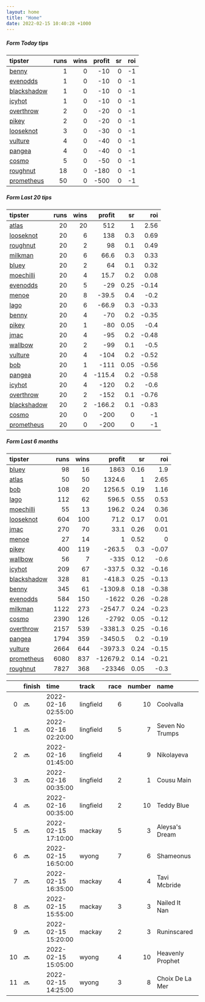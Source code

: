 ```yaml
---   
layout: home  
title: "Home"   
date: 2022-02-15 10:40:28 +1000  
---   
```



##### Form Today tips   

| tipster                                                         |   runs |   wins |   profit |   sr |   roi |
|:----------------------------------------------------------------|-------:|-------:|---------:|-----:|------:|
| [benny](https://mrwayneo.github.io/tips/benny.html)             |      1 |      0 |      -10 |    0 |    -1 |
| [evenodds](https://mrwayneo.github.io/tips/evenodds.html)       |      1 |      0 |      -10 |    0 |    -1 |
| [blackshadow](https://mrwayneo.github.io/tips/blackshadow.html) |      1 |      0 |      -10 |    0 |    -1 |
| [icyhot](https://mrwayneo.github.io/tips/icyhot.html)           |      1 |      0 |      -10 |    0 |    -1 |
| [overthrow](https://mrwayneo.github.io/tips/overthrow.html)     |      2 |      0 |      -20 |    0 |    -1 |
| [pikey](https://mrwayneo.github.io/tips/pikey.html)             |      2 |      0 |      -20 |    0 |    -1 |
| [looseknot](https://mrwayneo.github.io/tips/looseknot.html)     |      3 |      0 |      -30 |    0 |    -1 |
| [vulture](https://mrwayneo.github.io/tips/vulture.html)         |      4 |      0 |      -40 |    0 |    -1 |
| [pangea](https://mrwayneo.github.io/tips/pangea.html)           |      4 |      0 |      -40 |    0 |    -1 |
| [cosmo](https://mrwayneo.github.io/tips/cosmo.html)             |      5 |      0 |      -50 |    0 |    -1 |
| [roughnut](https://mrwayneo.github.io/tips/roughnut.html)       |     18 |      0 |     -180 |    0 |    -1 |
| [prometheus](https://mrwayneo.github.io/tips/prometheus.html)   |     50 |      0 |     -500 |    0 |    -1 |

##### Form Last 20 tips   

| tipster                                                         |   runs |   wins |   profit |   sr |   roi |
|:----------------------------------------------------------------|-------:|-------:|---------:|-----:|------:|
| [atlas](https://mrwayneo.github.io/tips/atlas.html)             |     20 |     20 |    512   | 1    |  2.56 |
| [looseknot](https://mrwayneo.github.io/tips/looseknot.html)     |     20 |      6 |    138   | 0.3  |  0.69 |
| [roughnut](https://mrwayneo.github.io/tips/roughnut.html)       |     20 |      2 |     98   | 0.1  |  0.49 |
| [milkman](https://mrwayneo.github.io/tips/milkman.html)         |     20 |      6 |     66.6 | 0.3  |  0.33 |
| [bluey](https://mrwayneo.github.io/tips/bluey.html)             |     20 |      2 |     64   | 0.1  |  0.32 |
| [moechilli](https://mrwayneo.github.io/tips/moechilli.html)     |     20 |      4 |     15.7 | 0.2  |  0.08 |
| [evenodds](https://mrwayneo.github.io/tips/evenodds.html)       |     20 |      5 |    -29   | 0.25 | -0.14 |
| [menoe](https://mrwayneo.github.io/tips/menoe.html)             |     20 |      8 |    -39.5 | 0.4  | -0.2  |
| [lago](https://mrwayneo.github.io/tips/lago.html)               |     20 |      6 |    -66.9 | 0.3  | -0.33 |
| [benny](https://mrwayneo.github.io/tips/benny.html)             |     20 |      4 |    -70   | 0.2  | -0.35 |
| [pikey](https://mrwayneo.github.io/tips/pikey.html)             |     20 |      1 |    -80   | 0.05 | -0.4  |
| [jmac](https://mrwayneo.github.io/tips/jmac.html)               |     20 |      4 |    -95   | 0.2  | -0.48 |
| [wallbow](https://mrwayneo.github.io/tips/wallbow.html)         |     20 |      2 |    -99   | 0.1  | -0.5  |
| [vulture](https://mrwayneo.github.io/tips/vulture.html)         |     20 |      4 |   -104   | 0.2  | -0.52 |
| [bob](https://mrwayneo.github.io/tips/bob.html)                 |     20 |      1 |   -111   | 0.05 | -0.56 |
| [pangea](https://mrwayneo.github.io/tips/pangea.html)           |     20 |      4 |   -115.4 | 0.2  | -0.58 |
| [icyhot](https://mrwayneo.github.io/tips/icyhot.html)           |     20 |      4 |   -120   | 0.2  | -0.6  |
| [overthrow](https://mrwayneo.github.io/tips/overthrow.html)     |     20 |      2 |   -152   | 0.1  | -0.76 |
| [blackshadow](https://mrwayneo.github.io/tips/blackshadow.html) |     20 |      2 |   -166.2 | 0.1  | -0.83 |
| [cosmo](https://mrwayneo.github.io/tips/cosmo.html)             |     20 |      0 |   -200   | 0    | -1    |
| [prometheus](https://mrwayneo.github.io/tips/prometheus.html)   |     20 |      0 |   -200   | 0    | -1    |

##### Form Last 6 months   

| tipster                                                         |   runs |   wins |   profit |   sr |   roi |
|:----------------------------------------------------------------|-------:|-------:|---------:|-----:|------:|
| [bluey](https://mrwayneo.github.io/tips/bluey.html)             |     98 |     16 |   1863   | 0.16 |  1.9  |
| [atlas](https://mrwayneo.github.io/tips/atlas.html)             |     50 |     50 |   1324.6 | 1    |  2.65 |
| [bob](https://mrwayneo.github.io/tips/bob.html)                 |    108 |     20 |   1256.5 | 0.19 |  1.16 |
| [lago](https://mrwayneo.github.io/tips/lago.html)               |    112 |     62 |    596.5 | 0.55 |  0.53 |
| [moechilli](https://mrwayneo.github.io/tips/moechilli.html)     |     55 |     13 |    196.2 | 0.24 |  0.36 |
| [looseknot](https://mrwayneo.github.io/tips/looseknot.html)     |    604 |    100 |     71.2 | 0.17 |  0.01 |
| [jmac](https://mrwayneo.github.io/tips/jmac.html)               |    270 |     70 |     33.1 | 0.26 |  0.01 |
| [menoe](https://mrwayneo.github.io/tips/menoe.html)             |     27 |     14 |      1   | 0.52 |  0    |
| [pikey](https://mrwayneo.github.io/tips/pikey.html)             |    400 |    119 |   -263.5 | 0.3  | -0.07 |
| [wallbow](https://mrwayneo.github.io/tips/wallbow.html)         |     56 |      7 |   -335   | 0.12 | -0.6  |
| [icyhot](https://mrwayneo.github.io/tips/icyhot.html)           |    209 |     67 |   -337.5 | 0.32 | -0.16 |
| [blackshadow](https://mrwayneo.github.io/tips/blackshadow.html) |    328 |     81 |   -418.3 | 0.25 | -0.13 |
| [benny](https://mrwayneo.github.io/tips/benny.html)             |    345 |     61 |  -1309.8 | 0.18 | -0.38 |
| [evenodds](https://mrwayneo.github.io/tips/evenodds.html)       |    584 |    150 |  -1622   | 0.26 | -0.28 |
| [milkman](https://mrwayneo.github.io/tips/milkman.html)         |   1122 |    273 |  -2547.7 | 0.24 | -0.23 |
| [cosmo](https://mrwayneo.github.io/tips/cosmo.html)             |   2390 |    126 |  -2792   | 0.05 | -0.12 |
| [overthrow](https://mrwayneo.github.io/tips/overthrow.html)     |   2157 |    539 |  -3381.3 | 0.25 | -0.16 |
| [pangea](https://mrwayneo.github.io/tips/pangea.html)           |   1794 |    359 |  -3450.5 | 0.2  | -0.19 |
| [vulture](https://mrwayneo.github.io/tips/vulture.html)         |   2664 |    644 |  -3973.3 | 0.24 | -0.15 |
| [prometheus](https://mrwayneo.github.io/tips/prometheus.html)   |   6080 |    837 | -12679.2 | 0.14 | -0.21 |
| [roughnut](https://mrwayneo.github.io/tips/roughnut.html)       |   7827 |    368 | -23346   | 0.05 | -0.3  |

|    | finish   | time                | track     |   race |   number | name             |   odds | tipster            |
|---:|:---------|:--------------------|:----------|-------:|---------:|:-----------------|-------:|:-------------------|
|  0 | :soon:   | 2022-02-16 02:55:00 | lingfield |      6 |       10 | Coolvalla        |   8    | looseknot          |
|  1 | :soon:   | 2022-02-16 02:20:00 | lingfield |      5 |        7 | Seven No Trumps  |   8.5  | overthrow          |
|  2 | :soon:   | 2022-02-16 01:45:00 | lingfield |      4 |        9 | Nikolayeva       |   8    | vulture            |
|  3 | :soon:   | 2022-02-16 00:35:00 | lingfield |      2 |        1 | Cousu Main       |   1.9  | evenodds,overthrow |
|  4 | :soon:   | 2022-02-16 00:35:00 | lingfield |      2 |       10 | Teddy Blue       |   2.5  | vulture            |
|  5 | :soon:   | 2022-02-15 17:10:00 | mackay    |      5 |        3 | Aleysa's Dream   |   1.33 | pangea             |
|  6 | :soon:   | 2022-02-15 16:50:00 | wyong     |      7 |        6 | Shameonus        |  19    | pangea             |
|  7 | :soon:   | 2022-02-15 16:35:00 | mackay    |      4 |        4 | Tavi Mcbride     |   4.2  | vulture,pangea     |
|  8 | :soon:   | 2022-02-15 15:55:00 | mackay    |      3 |        3 | Nailed It Nan    |   1.57 | benny,icyhot       |
|  9 | :soon:   | 2022-02-15 15:20:00 | mackay    |      2 |        3 | Runinscared      |   8    | evenodds,overthrow |
| 10 | :soon:   | 2022-02-15 15:05:00 | wyong     |      4 |       10 | Heavenly Prophet |  22    | pikey              |
| 11 | :soon:   | 2022-02-15 14:25:00 | wyong     |      3 |        8 | Choix De La Mer  |   8.5  | looseknot,pikey    |